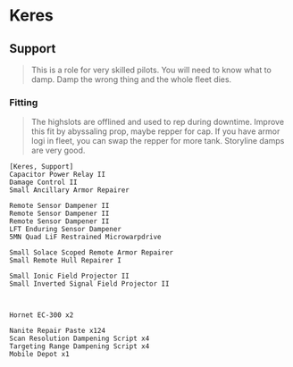 # Keres
## Support
> This is a role for very skilled pilots. You will need to know what to damp. Damp the wrong thing and the whole fleet dies.

### Fitting
> The highslots are offlined and used to rep during downtime. Improve this fit by abyssaling prop, maybe repper for cap. If you have armor logi in fleet, you can swap the repper for more tank. Storyline damps are very good.
```
[Keres, Support]
Capacitor Power Relay II
Damage Control II
Small Ancillary Armor Repairer

Remote Sensor Dampener II
Remote Sensor Dampener II
Remote Sensor Dampener II
LFT Enduring Sensor Dampener
5MN Quad LiF Restrained Microwarpdrive

Small Solace Scoped Remote Armor Repairer
Small Remote Hull Repairer I

Small Ionic Field Projector II
Small Inverted Signal Field Projector II



Hornet EC-300 x2

Nanite Repair Paste x124
Scan Resolution Dampening Script x4
Targeting Range Dampening Script x4
Mobile Depot x1
```